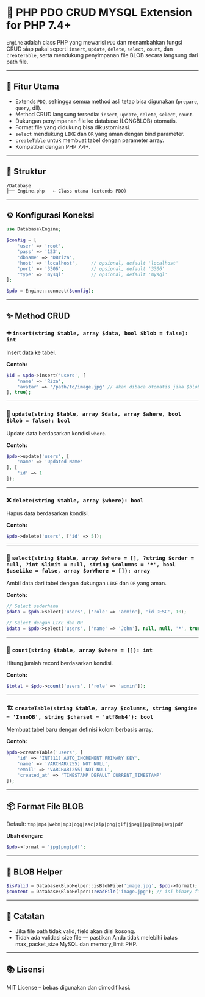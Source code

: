# 📘 PHP PDO CRUD MYSQL Extension for PHP 7.4+

`Engine` adalah class PHP yang mewarisi `PDO` dan menambahkan fungsi CRUD siap pakai seperti `insert`, `update`, `delete`, `select`, `count`, dan `createTable`, serta mendukung penyimpanan file BLOB secara langsung dari path file.

---

## 🚀 Fitur Utama

- Extends `PDO`, sehingga semua method asli tetap bisa digunakan (`prepare`, `query`, dll).
- Method CRUD langsung tersedia: `insert`, `update`, `delete`, `select`, `count`.
- Dukungan penyimpanan file ke database (LONGBLOB) otomatis.
- Format file yang didukung bisa dikustomisasi.
- `select` mendukung `LIKE` dan `OR` yang aman dengan bind parameter.
- `createTable` untuk membuat tabel dengan parameter array.
- Kompatibel dengan PHP 7.4+.

---

## 🧱 Struktur

```
/Database
├── Engine.php   ← Class utama (extends PDO)
```

---

## ⚙️ Konfigurasi Koneksi

```php
use Database\Engine;

$config = [
    'user' => 'root',
    'pass' => '123',
    'dbname' => 'DBriza',
    'host' => 'localhost',     // opsional, default 'localhost'
    'port' => '3306',          // opsional, default '3306'
    'type' => 'mysql'          // opsional, default 'mysql'
];

$pdo = Engine::connect($config);
```

---

## ✨ Method CRUD

### ➕ `insert(string $table, array $data, bool $blob = false): int`

Insert data ke tabel.

**Contoh:**

```php
$id = $pdo->insert('users', [
    'name' => 'Riza',
    'avatar' => '/path/to/image.jpg' // akan dibaca otomatis jika $blob = true
], true);
```

---

### 🔁 `update(string $table, array $data, array $where, bool $blob = false): bool`

Update data berdasarkan kondisi `where`.

**Contoh:**

```php
$pdo->update('users', [
    'name' => 'Updated Name'
], [
    'id' => 1
]);
```

---

### ❌ `delete(string $table, array $where): bool`

Hapus data berdasarkan kondisi.

**Contoh:**

```php
$pdo->delete('users', ['id' => 5]);
```

---

### 📄 `select(string $table, array $where = [], ?string $order = null, ?int $limit = null, string $columns = '*', bool $useLike = false, array $orWhere = []): array`

Ambil data dari tabel dengan dukungan `LIKE` dan `OR` yang aman.

**Contoh:**

```php
// Select sederhana
$data = $pdo->select('users', ['role' => 'admin'], 'id DESC', 10);

// Select dengan LIKE dan OR
$data = $pdo->select('users', ['name' => 'John'], null, null, '*', true, ['email' => 'gmail.com']);
```

---

### 🔢 `count(string $table, array $where = []): int`

Hitung jumlah record berdasarkan kondisi.

**Contoh:**

```php
$total = $pdo->count('users', ['role' => 'admin']);
```

---

### 🏗️ `createTable(string $table, array $columns, string $engine = 'InnoDB', string $charset = 'utf8mb4'): bool`

Membuat tabel baru dengan definisi kolom berbasis array.

**Contoh:**

```php
$pdo->createTable('users', [
    'id' => 'INT(11) AUTO_INCREMENT PRIMARY KEY',
    'name' => 'VARCHAR(255) NOT NULL',
    'email' => 'VARCHAR(255) NOT NULL',
    'created_at' => 'TIMESTAMP DEFAULT CURRENT_TIMESTAMP'
]);
```

---

## 📦 Format File BLOB

Default: `tmp|mp4|webm|mp3|ogg|aac|zip|png|gif|jpeg|jpg|bmp|svg|pdf`

**Ubah dengan:**

```php
$pdo->format = 'jpg|png|pdf';
```

---

## 🧪 BLOB Helper

```php
$isValid = Database\BlobHelper::isBlobFile('image.jpg', $pdo->format); // true
$content = Database\BlobHelper::readFile('image.jpg'); // isi binary file
```

---

## 🧼 Catatan

- Jika file path tidak valid, field akan diisi kosong.
- Tidak ada validasi size file — pastikan Anda tidak melebihi batas max\_packet\_size MySQL dan memory\_limit PHP.

---

## 📚 Lisensi

MIT License – bebas digunakan dan dimodifikasi.
